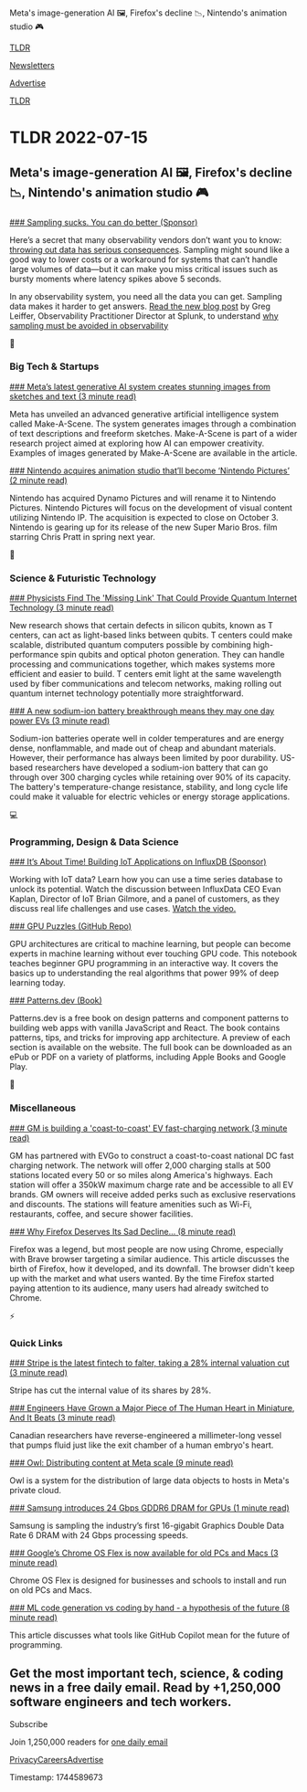 Meta's image-generation AI 🖼️, Firefox's decline 📉, Nintendo's animation studio 🎮

[TLDR](/)

[Newsletters](/newsletters)

[Advertise](https://advertise.tldr.tech/)

[TLDR](/)

# TLDR 2022-07-15

## Meta's image-generation AI 🖼️, Firefox's decline 📉, Nintendo's animation studio 🎮

### 

[### Sampling sucks. You can do better (Sponsor)](https://www.splunk.com/en_us/blog/devops/the-hidden-cost-of-sampling-in-observability.html)

Here’s a secret that many observability vendors don’t want you to know: [throwing out data has serious consequences](https://www.splunk.com/en_us/blog/devops/the-hidden-cost-of-sampling-in-observability.html). Sampling might sound like a good way to lower costs or a workaround for systems that can’t handle large volumes of data—but it can make you miss critical issues such as bursty moments where latency spikes above 5 seconds.

In any observability system, you need all the data you can get. Sampling data makes it harder to get answers. [Read the new blog post](https://www.splunk.com/en_us/blog/devops/the-hidden-cost-of-sampling-in-observability.html) by Greg Leiffer, Observability Practitioner Director at Splunk, to understand [why sampling must be avoided in observability](https://www.splunk.com/en_us/blog/devops/the-hidden-cost-of-sampling-in-observability.html)

📱

### Big Tech & Startups

[### Meta’s latest generative AI system creates stunning images from sketches and text (3 minute read)](https://siliconangle.com/2022/07/14/metas-latest-generative-ai-system-creates-stunning-images-sketches-text/?utm_source=tldrnewsletter)

Meta has unveiled an advanced generative artificial intelligence system called Make-A-Scene. The system generates images through a combination of text descriptions and freeform sketches. Make-A-Scene is part of a wider research project aimed at exploring how AI can empower creativity. Examples of images generated by Make-A-Scene are available in the article.

[### Nintendo acquires animation studio that’ll become ‘Nintendo Pictures’ (2 minute read)](https://www.theverge.com/2022/7/14/23214706/nintendo-dynamo-pictures-acquisition-pictures-mario-movie?utm_source=tldrnewsletter)

Nintendo has acquired Dynamo Pictures and will rename it to Nintendo Pictures. Nintendo Pictures will focus on the development of visual content utilizing Nintendo IP. The acquisition is expected to close on October 3. Nintendo is gearing up for its release of the new Super Mario Bros. film starring Chris Pratt in spring next year.

🚀

### Science & Futuristic Technology

[### Physicists Find The 'Missing Link' That Could Provide Quantum Internet Technology (3 minute read)](https://www.sciencealert.com/physicists-find-the-missing-link-that-could-provide-quantum-internet-technology?utm_source=tldrnewsletter)

New research shows that certain defects in silicon qubits, known as T centers, can act as light-based links between qubits. T centers could make scalable, distributed quantum computers possible by combining high-performance spin qubits and optical photon generation. They can handle processing and communications together, which makes systems more efficient and easier to build. T centers emit light at the same wavelength used by fiber communications and telecom networks, making rolling out quantum internet technology potentially more straightforward.

[### A new sodium-ion battery breakthrough means they may one day power EVs (3 minute read)](https://electrek.co/2022/07/14/sodium-ion-battery-breakthrough/?utm_source=tldrnewsletter)

Sodium-ion batteries operate well in colder temperatures and are energy dense, nonflammable, and made out of cheap and abundant materials. However, their performance has always been limited by poor durability. US-based researchers have developed a sodium-ion battery that can go through over 300 charging cycles while retaining over 90% of its capacity. The battery's temperature-change resistance, stability, and long cycle life could make it valuable for electric vehicles or energy storage applications.

💻

### Programming, Design & Data Science

[### It’s About Time! Building IoT Applications on InfluxDB (Sponsor)](https://www.influxdata.com/events/the-cube-its-about-time/?utm_source=vendor&amp;utm_medium=referral&amp;utm_campaign=2022-05-17_spnsr-webinar_future-is-built-on-influxdb_thecube&amp;utm_content=tldr)

Working with IoT data? Learn how you can use a time series database to unlock its potential. Watch the discussion between InfluxData CEO Evan Kaplan, Director of IoT Brian Gilmore, and a panel of customers, as they discuss real life challenges and use cases. [Watch the video.](https://www.influxdata.com/events/the-cube-its-about-time/?utm_source=vendor&utm_medium=referral&utm_campaign=2022-05-17_spnsr-webinar_future-is-built-on-influxdb_thecube&utm_content=tldr)

[### GPU Puzzles (GitHub Repo)](https://github.com/srush/gpu-puzzles?utm_source=tldrnewsletter)

GPU architectures are critical to machine learning, but people can become experts in machine learning without ever touching GPU code. This notebook teaches beginner GPU programming in an interactive way. It covers the basics up to understanding the real algorithms that power 99% of deep learning today.

[### Patterns.dev (Book)](https://www.patterns.dev/?utm_source=tldrnewsletter)

Patterns.dev is a free book on design patterns and component patterns to building web apps with vanilla JavaScript and React. The book contains patterns, tips, and tricks for improving app architecture. A preview of each section is available on the website. The full book can be downloaded as an ePub or PDF on a variety of platforms, including Apple Books and Google Play.

🎁

### Miscellaneous

[### GM is building a 'coast-to-coast' EV fast-charging network (3 minute read)](https://www.engadget.com/gm-is-building-a-coast-to-coast-ev-fast-charging-network-123000315.html?utm_source=tldrnewsletter)

GM has partnered with EVGo to construct a coast-to-coast national DC fast charging network. The network will offer 2,000 charging stalls at 500 stations located every 50 or so miles along America's highways. Each station will offer a 350kW maximum charge rate and be accessible to all EV brands. GM owners will receive added perks such as exclusive reservations and discounts. The stations will feature amenities such as Wi-Fi, restaurants, coffee, and secure shower facilities.

[### Why Firefox Deserves Its Sad Decline… (8 minute read)](https://levelup.gitconnected.com/why-firefox-deserves-its-sad-decline-1c44d9ba59c9?utm_source=tldrnewsletter)

Firefox was a legend, but most people are now using Chrome, especially with Brave browser targeting a similar audience. This article discusses the birth of Firefox, how it developed, and its downfall. The browser didn't keep up with the market and what users wanted. By the time Firefox started paying attention to its audience, many users had already switched to Chrome.

⚡

### Quick Links

[### Stripe is the latest fintech to falter, taking a 28% internal valuation cut (3 minute read)](https://techcrunch.com/2022/07/14/stripe-fintech-payments-valuation-cut-28/?utm_source=tldrnewsletter)

Stripe has cut the internal value of its shares by 28%.

[### Engineers Have Grown a Major Piece of The Human Heart in Miniature, And It Beats (3 minute read)](https://www.sciencealert.com/engineers-have-grown-a-major-piece-of-the-heart-in-miniature-and-it-beats?utm_source=tldrnewsletter)

Canadian researchers have reverse-engineered a millimeter-long vessel that pumps fluid just like the exit chamber of a human embryo's heart.

[### Owl: Distributing content at Meta scale (9 minute read)](https://engineering.fb.com/2022/07/14/data-infrastructure/owl-distributing-content-at-meta-scale/?utm_source=tldrnewsletter)

Owl is a system for the distribution of large data objects to hosts in Meta's private cloud.

[### Samsung introduces 24 Gbps GDDR6 DRAM for GPUs (1 minute read)](https://www.gsmarena.com/samsung_introduces_24_gbps_gddr6_dram_for_laptops_and_game_consoles_gpu-news-55055.php?utm_source=tldrnewsletter)

Samsung is sampling the industry’s first 16-gigabit Graphics Double Data Rate 6 DRAM with 24 Gbps processing speeds.

[### Google’s Chrome OS Flex is now available for old PCs and Macs (3 minute read)](https://www.theverge.com/2022/7/14/23215019/google-chrome-os-flex-operating-system-pc-mac-available?utm_source=tldrnewsletter)

Chrome OS Flex is designed for businesses and schools to install and run on old PCs and Macs.

[### ML code generation vs coding by hand - a hypothesis of the future (8 minute read)](https://wasp-lang.dev/blog/2022/06/24/ml-code-gen-vs-coding-by-hand-future?utm_source=tldrnewsletter)

This article discusses what tools like GitHub Copilot mean for the future of programming.

## Get the most important tech, science, & coding news in a free daily email. Read by +1,250,000 software engineers and tech workers.

Subscribe

Join 1,250,000 readers for [one daily email](/api/latest/tech)

[Privacy](/privacy)[Careers](https://jobs.ashbyhq.com/tldr.tech)[Advertise](/tech/advertise)

Timestamp: 1744589673
